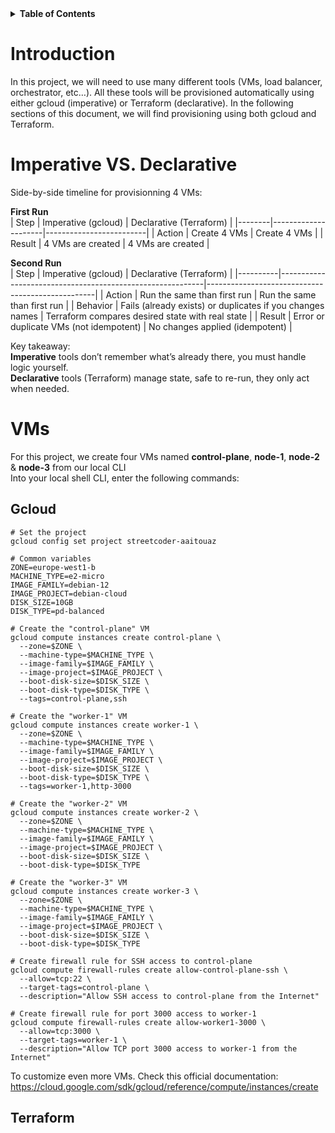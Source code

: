 <details>  
  <summary><strong>Table of Contents</strong></summary>  
  
  - [Introduction](#introduction)
  - [Imperative VS. Declarative](#imperative-vs-declarative)
  - [VMs](#vms)
    - [Gcloud](#gcloud)
    - [Terraform](#terraform)
</details>



# Introduction
In this project, we will need to use many different tools (VMs, load balancer, orchestrator, etc…). All these tools will be provisioned automatically using either gcloud (imperative) or Terraform (declarative). In the following sections of this document, we will find provisioning using both gcloud and Terraform.  



# Imperative VS. Declarative
Side-by-side timeline for provisionning 4 VMs:  

**First Run**  
| Step   | Imperative (gcloud) | Declarative (Terraform) |
|--------|---------------------|-------------------------|
| Action | Create 4 VMs        | Create 4 VMs            |
| Result | 4 VMs are created	 | 4 VMs are created       |

**Second Run**  
| Step     | Imperative (gcloud)                                       | Declarative (Terraform)                          |
|----------|-----------------------------------------------------------|--------------------------------------------------|
| Action   | Run the same than first run                               | Run the same than first run                      |
| Behavior | Fails (already exists) or duplicates if you changes names | Terraform compares desired state with real state |
| Result   | Error or duplicate VMs (not idempotent)               	   | No changes applied (idempotent)                  |

Key takeaway:  
**Imperative** tools don’t remember what’s already there, you must handle logic yourself.  
**Declarative** tools (Terraform) manage state, safe to re-run, they only act when needed.  



# VMs
For this project, we create four VMs named **control-plane**, **node-1**, **node-2** & **node-3** from our local CLI  
Into your local shell CLI, enter the following commands:  

## Gcloud
```
# Set the project
gcloud config set project streetcoder-aaitouaz

# Common variables
ZONE=europe-west1-b
MACHINE_TYPE=e2-micro
IMAGE_FAMILY=debian-12
IMAGE_PROJECT=debian-cloud
DISK_SIZE=10GB
DISK_TYPE=pd-balanced

# Create the "control-plane" VM
gcloud compute instances create control-plane \
  --zone=$ZONE \
  --machine-type=$MACHINE_TYPE \
  --image-family=$IMAGE_FAMILY \
  --image-project=$IMAGE_PROJECT \
  --boot-disk-size=$DISK_SIZE \
  --boot-disk-type=$DISK_TYPE \
  --tags=control-plane,ssh

# Create the "worker-1" VM
gcloud compute instances create worker-1 \
  --zone=$ZONE \
  --machine-type=$MACHINE_TYPE \
  --image-family=$IMAGE_FAMILY \
  --image-project=$IMAGE_PROJECT \
  --boot-disk-size=$DISK_SIZE \
  --boot-disk-type=$DISK_TYPE \
  --tags=worker-1,http-3000

# Create the "worker-2" VM
gcloud compute instances create worker-2 \
  --zone=$ZONE \
  --machine-type=$MACHINE_TYPE \
  --image-family=$IMAGE_FAMILY \
  --image-project=$IMAGE_PROJECT \
  --boot-disk-size=$DISK_SIZE \
  --boot-disk-type=$DISK_TYPE

# Create the "worker-3" VM
gcloud compute instances create worker-3 \
  --zone=$ZONE \
  --machine-type=$MACHINE_TYPE \
  --image-family=$IMAGE_FAMILY \
  --image-project=$IMAGE_PROJECT \
  --boot-disk-size=$DISK_SIZE \
  --boot-disk-type=$DISK_TYPE

# Create firewall rule for SSH access to control-plane
gcloud compute firewall-rules create allow-control-plane-ssh \
  --allow=tcp:22 \
  --target-tags=control-plane \
  --description="Allow SSH access to control-plane from the Internet"

# Create firewall rule for port 3000 access to worker-1
gcloud compute firewall-rules create allow-worker1-3000 \
  --allow=tcp:3000 \
  --target-tags=worker-1 \
  --description="Allow TCP port 3000 access to worker-1 from the Internet"

```  
To customize even more VMs. Check this official documentation: https://cloud.google.com/sdk/gcloud/reference/compute/instances/create  


## Terraform
